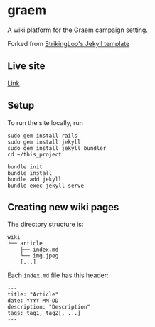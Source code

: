 # graem

A wiki platform for the Graem campaign setting.

Forked from [StrikingLoo's Jekyll template](https://github.com/StrikingLoo/Personal-Wiki-Site-Setup)

## Live site

[Link](https://smburdick.github.io/graem)

## Setup

To run the site locally, run

```
sudo gem install rails
sudo gem install jekyll
sudo gem install jekyll bundler
cd ~/this_project

bundle init
bundle install
bundle add jekyll
bundle exec jekyll serve
```

## Creating new wiki pages

The directory structure is:
```
wiki
└── article
    ├── index.md
    └── img.jpeg
    [...]
```
Each `index.md` file has this header:
```
---
title: "Article"
date: YYYY-MM-DD
description: "Description"
tags: tag1, tag2[, ...]
---
```
